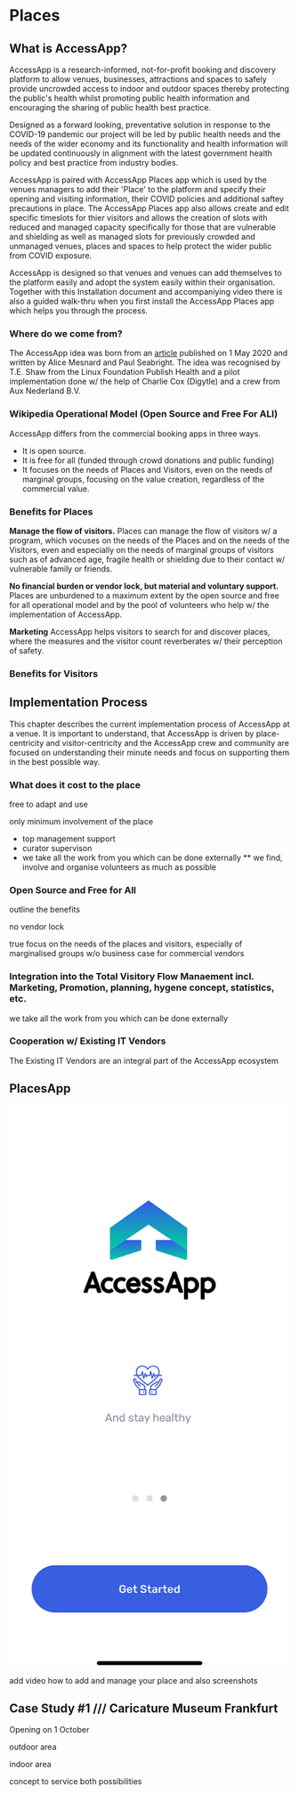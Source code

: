 # Places

## What is AccessApp?

AccessApp is a research-informed, not-for-profit booking and discovery platform to allow venues, businesses, attractions and spaces to safely provide uncrowded access to indoor and outdoor spaces thereby protecting the public's health whilst promoting public health information and encouraging the sharing of public health best practice.

Designed as a forward looking, preventative solution in response to the COVID-19 pandemic our project will be led by public health needs and the needs of the wider economy and its functionality and health information will be updated continuously in alignment with the latest government health policy and best practice from industry bodies.

AccessApp is paired with AccessApp Places app which is used by the venues managers to add their 'Place' to the platform and specify their opening and visiting information, their COVID policies and additional saftey precautions in place. The AccessApp Places app also allows create and edit specific timeslots for thier visitors and allows the creation of slots with reduced and managed capacity specifically for those that are vulnerable and shielding as well as managed slots for previously crowded and unmanaged venues, places and spaces to help protect the wider public from COVID exposure.

AccessApp is designed so that venues and venues can add themselves to the platform easily and adopt the system easily within their organisation. Together with this Installation document and accompaniying video there is also a guided walk-thru when you first install the AccessApp Places app which helps you through the process.   

### Where do we come from?

The AccessApp idea was born from an [article](https://voxeu.org/article/easing-lockdown-digital-applications-can-help) published on 1 May 2020 and written by Alice Mesnard and Paul Seabright. The idea was recognised by T.E. Shaw from the Linux Foundation Publish Health and a pilot implementation done w/ the help of Charlie Cox (Digytle) and a crew from Aux Nederland B.V.

### Wikipedia Operational Model (Open Source and Free For ALl)

AccessApp differs from the commercial booking apps in three ways.

* It is open source.
* It is free for all (funded through crowd donations and public funding)
* It focuses on the needs of Places and Visitors, even on the needs of marginal groups, focusing on the value creation, regardless of the commercial value.

### Benefits for Places

**Manage the flow of visitors.** Places can manage the flow of visitors w/ a program, which vocuses on the needs of the Places and on the needs of the Visitors, even and especially on the needs of marginal groups of visitors such as of advanced age, fragile health or shielding due to their contact w/ vulnerable family or friends.

**No financial burden or vendor lock, but material and voluntary support.** Places are unburdened to a maximum extent by the open source and free for all operational model and by the pool of volunteers who help w/ the implementation of AccessApp.

**Marketing** AccessApp helps visitors to search for and discover places, where the measures and the visitor count reverberates w/ their perception of safety.

### Benefits for Visitors

## Implementation Process

This chapter describes the current implementation process of AccessApp at a venue. It is important to understand, that AccessApp is driven by place-centricity and visitor-centricity and the AccessApp crew and community are focused on understanding their minute needs and focus on supporting them in the best possible way.

### What does it cost to the place

free to adapt and use

only minimum involvement of the place

* top management support
* curator supervison
* we take all the work from you which can be done externally
** we find, involve and organise volunteers as much as possible

### Open Source and Free for All

outline the benefits

no vendor lock

true focus on the needs of the places and visitors, especially of marginalised groups w/o business case for commercial vendors

### Integration into the Total Visitory Flow Manaement incl. Marketing, Promotion, planning, hygene concept, statistics, etc.

we take all the work from you which can be done externally 

### Cooperation w/ Existing IT Vendors

The Existing IT Vendors are an integral part of the AccessApp ecosystem

## PlacesApp

![Splash screen](images/F0C205DF-43A2-4897-9A39-93D3DC813FF0.png)

add video how to add and manage your place and also screenshots

## Case Study #1 /// Caricature Museum Frankfurt

Opening on 1 October

outdoor area

indoor area

concept to service both possibilities
